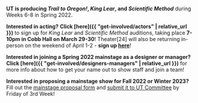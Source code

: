 **UT is producing *Trail to Oregon!*, *King Lear*, and *Scientific Method*** during Weeks 6-8 in Spring 2022.

**Interested in acting?** **Click [here]({{ "get-involved/actors" | relative_url }})** to sign up for *King Lear* and *Scientific Method* auditions, taking place **7-10pm in Cobb Hall on March 29-30**! Theater[24] will also be returning in-person on the weekend of April 1-2 - **sign up [here](https://docs.google.com/forms/d/e/1FAIpQLSeCG5QozZEiF6AB-OgTdl1dKWaxyQ9qGeXoMdtxSy02M0pH9A/viewform)**!

**Interested in joining a Spring 2022 mainstage as a designer or manager?** **Click [here]({{ "get-involved/designers-managers" | relative_url }})** for more info about how to get your name out to show staff and join a team!

**Interested in proposing a mainstage show for Fall 2022 or Winter 2023?** Fill out the [mainstage proposal form](https://docs.google.com/document/d/1jggy4tTiY0BUrcuNk8eB6e2OSEof0KLN/edit?usp=sharing&ouid=105840471950903327081&rtpof=true&sd=true) and [submit it to UT Committee](mailto:ut-committee@uchicago.edu) by Friday of 3rd Week!